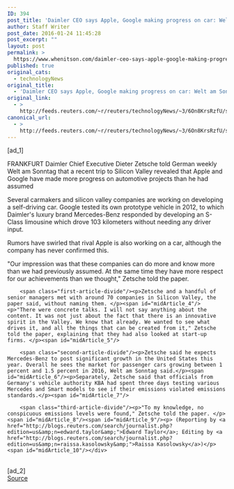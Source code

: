 ```yaml
---
ID: 394
post_title: 'Daimler CEO says Apple, Google making progress on car: Welt am Sonntag'
author: Staff Writer
post_date: 2016-01-24 11:45:28
post_excerpt: ""
layout: post
permalink: >
  https://www.whenitson.com/daimler-ceo-says-apple-google-making-progress-on-car-welt-am-sonntag/
published: true
original_cats:
  - technologyNews
original_title:
  - 'Daimler CEO says Apple, Google making progress on car: Welt am Sonntag'
original_link:
  - >
    http://feeds.reuters.com/~r/reuters/technologyNews/~3/6On8KrsRzfU/story01.htm
canonical_url:
  - >
    http://feeds.reuters.com/~r/reuters/technologyNews/~3/6On8KrsRzfU/story01.htm
---
```

 [ad_1]
<br><div id="articleText">
<span id="midArticle_start"/>

<span class="focusParagraph" readability="4"><p><span class="articleLocation">FRANKFURT</span> Daimler Chief Executive Dieter Zetsche told German weekly Welt am Sonntag that a recent trip to Silicon Valley revealed that Apple and Google have made more progress on automotive projects than he had assumed</p></span><span id="midArticle_0"/><p>Several carmakers and silicon valley companies are working on developing a self-driving car. Google tested its own prototype vehicle in 2012, to which Daimler's luxury brand Mercedes-Benz responded by developing an S-Class limousine which drove 103 kilometers without needing any driver input.</p><span id="midArticle_1"/><p>Rumors have swirled that rival Apple is also working on a car, although the company has never confirmed this.</p><span id="midArticle_2"/><p>"Our impression was that these companies can do more and know more than we had previously assumed. At the same time they have more respect for our achievements than we thought," Zetsche told the paper.</p><span id="midArticle_3"/>
        
        <span class="first-article-divide"/><p>Zetsche and a handful of senior managers met with around 70 companies in Silicon Valley, the paper said, without naming them. </p><span id="midArticle_4"/><p>"There were concrete talks. I will not say anything about the content. It was not just about the fact that there is an innovative spirit in the Valley. We know that already. We wanted to see what drives it, and all the things that can be created from it," Zetsche told the paper, explaining that they had also looked at start-up firms. </p><span id="midArticle_5"/>
        
        <span class="second-article-divide"/><p>Zetsche said he expects Mercedes-Benz to post significant growth in the United States this year. Overall he sees the market for passenger cars growing between 1 percent and 1.5 percent in 2016, Welt am Sonntag said.</p><span id="midArticle_6"/><p>Separately, Zetsche said that officials from Germany's vehicle authority KBA had spent three days testing various Mercedes and Smart models to see if their emissions violated emissions standards.</p><span id="midArticle_7"/>
        
        <span class="third-article-divide"/><p>"To my knowledge, no conspicuous emissions levels were found," Zetsche told the paper. </p><span id="midArticle_8"/><span id="midArticle_9"/><p> (Reporting by <a href="http://blogs.reuters.com/search/journalist.php?edition=us&amp;n=edward.taylor&amp;">Edward Taylor</a>; Editing by <a href="http://blogs.reuters.com/search/journalist.php?edition=us&amp;n=raissa.kasolowsky&amp;">Raissa Kasolowsky</a>)</p><span id="midArticle_10"/></div>
<br>[ad_2]
<br><a href="http://feeds.reuters.com/~r/reuters/technologyNews/~3/6On8KrsRzfU/story01.htm">Source </a>